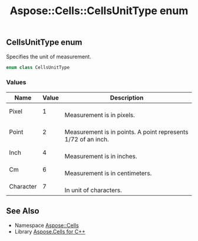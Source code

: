 ﻿---
title: Aspose::Cells::CellsUnitType enum
linktitle: CellsUnitType
second_title: Aspose.Cells for C++ API Reference
description: 'Aspose::Cells::CellsUnitType enum. Specifies the unit of measurement in C++.'
type: docs
weight: 18300
url: /cpp/aspose.cells/cellsunittype/
---
## CellsUnitType enum


Specifies the unit of measurement.

```cpp
enum class CellsUnitType
```

### Values

| Name | Value | Description |
| --- | --- | --- |
| Pixel | 1 | <br>Measurement is in pixels. |
| Point | 2 | <br>Measurement is in points. A point represents 1/72 of an inch. |
| Inch | 4 | <br>Measurement is in inches. |
| Cm | 6 | <br>Measurement is in centimeters. |
| Character | 7 | <br>In unit of characters. |

## See Also

* Namespace [Aspose::Cells](../)
* Library [Aspose.Cells for C++](../../)
